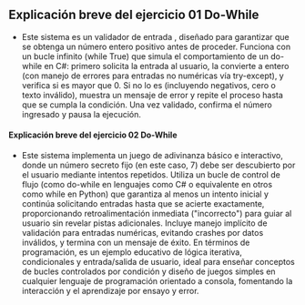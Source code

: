 ## Explicación breve del ejercicio 01 Do-While
- Este sistema es un validador de entrada , diseñado para garantizar que se obtenga un número entero positivo antes de proceder. Funciona con un bucle infinito (while True) que simula el comportamiento de un do-while en C#: primero solicita la entrada al usuario, la convierte a entero (con manejo de errores para entradas no numéricas vía try-except), y verifica si es mayor que 0. Si no lo es (incluyendo negativos, cero o texto inválido), muestra un mensaje de error y repite el proceso hasta que se cumpla la condición. Una vez validado, confirma el número ingresado y pausa la ejecución. 

#### Explicación breve del ejercicio 02 Do-While
- Este sistema implementa un juego de adivinanza básico e interactivo, donde un número secreto fijo (en este caso, 7) debe ser descubierto por el usuario mediante intentos repetidos. Utiliza un bucle de control de flujo (como do-while en lenguajes como C# o equivalente en otros como while en Python) que garantiza al menos un intento inicial y continúa solicitando entradas hasta que se acierte exactamente, proporcionando retroalimentación inmediata ("incorrecto") para guiar al usuario sin revelar pistas adicionales. Incluye manejo implícito de validación para entradas numéricas, evitando crashes por datos inválidos, y termina con un mensaje de éxito. En términos de programación, es un ejemplo educativo de lógica iterativa, condicionales y entrada/salida de usuario, ideal para enseñar conceptos de bucles controlados por condición y diseño de juegos simples en cualquier lenguaje de programación orientado a consola, fomentando la interacción y el aprendizaje por ensayo y error.


